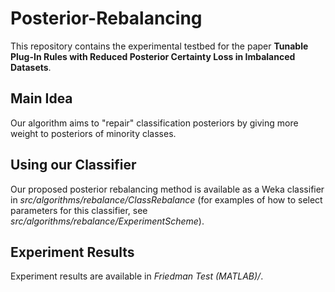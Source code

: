 # Posterior-Rebalancing
This repository contains the experimental testbed for the paper **Tunable Plug-In Rules with Reduced Posterior Certainty Loss in Imbalanced Datasets**.

## Main Idea
Our algorithm aims to "repair" classification posteriors by giving more weight to posteriors of minority classes.

## Using our Classifier
Our proposed posterior rebalancing method is available as a Weka classifier in *src/algorithms/rebalance/ClassRebalance* (for examples of how to select parameters for this classifier, see *src/algorithms/rebalance/ExperimentScheme*).

## Experiment Results
Experiment results are available in *Friedman Test (MATLAB)/*.
